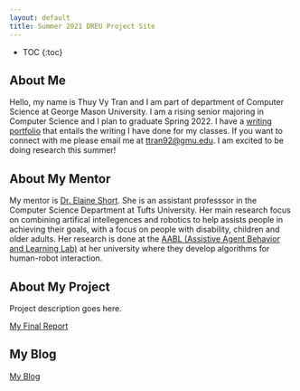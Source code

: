 ```yaml
---
layout: default
title: Summer 2021 DREU Project Site
---
```


* TOC
{:toc}

## About Me

Hello, my name is Thuy Vy Tran and I am part of department of Computer Science at George Mason University. I am a rising senior majoring in Computer Science and I plan to graduate Spring 2022. I have a [writing portfolio](https://tweevtran.wordpress.com/) that entails the writing I have done for my classes. If you want to connect with me please email me at ttran92@gmu.edu. I am excited to be doing research this summer!  

## About My Mentor

My mentor is [Dr. Elaine Short](https://eshort.github.io/). She is an assistant professsor in the Computer Science Department at Tufts University. Her main research focus on combining artifical intellegences and robotics to help assists people in achieving their goals, with a focus on people with disability, children and older adults. Her research is done at the [AABL (Assistive Agent Behavior and Learning Lab)](https://aabl.cs.tufts.edu/) at her university where they develop algorithms for human-robot interaction. 

## About My Project

Project description goes here.

[My Final Report](files/finalreport.pdf)

## My Blog

[My Blog](blog.html)
